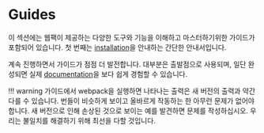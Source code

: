 # Guides

이 섹션에는 웹팩이 제공하는 다양한 도구와 기능을 이해하고 마스터하기위한 가이드가 포함되어 있습니다. 첫 번째는 [installation](/guides/installation)을 안내하는 간단한 안내서입니다.

계속 진행하면서 가이드가 점점 더 발전합니다. 대부분은 출발점으로 사용되며, 일단 완성되면 실제 [documentation](/configuration)을 보다 쉽게 경험할 수 있습니다.

!!! warning
    가이드에서 webpack을 실행하면 나타나는 출력은 새 버전의 출력과 약간 다를 수 있습니다. 번들이 비슷하게 보이고 올바르게 작동하는 한 아무런 문제가 없어야 합니다. 새 버전으로 인해 손상된 것으로 보이는 예를 발견하면 문제를 작성하십시오. 우리는 불일치를 해결하기 위해 최선을 다할 것입니다.
